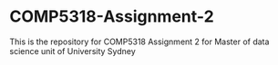 # COMP5318-Assignment-2
This is the repository for COMP5318 Assignment 2 for Master of data science unit of University Sydney
